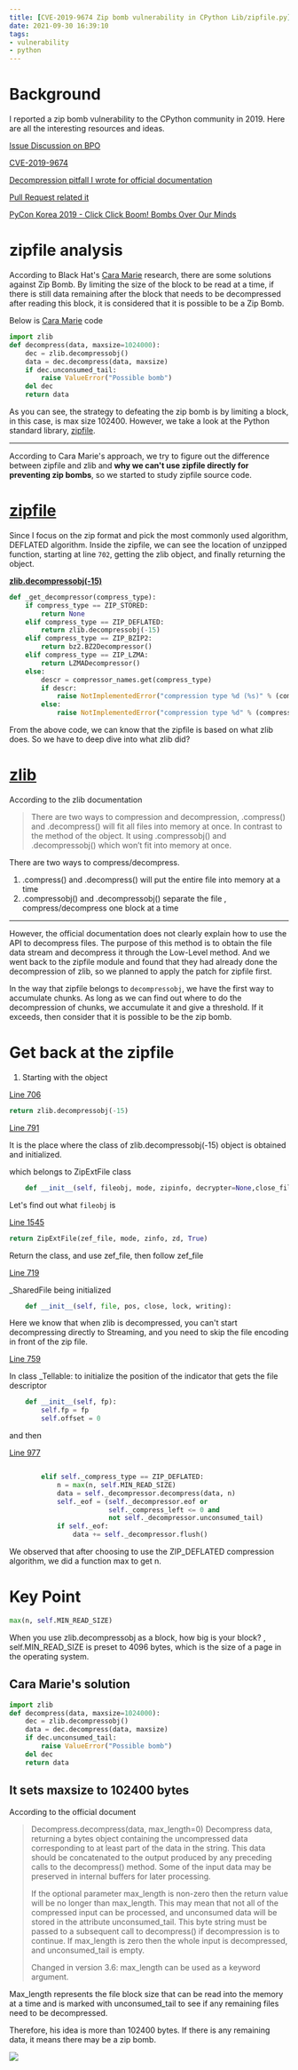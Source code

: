 ```yaml
---
title: [CVE-2019-9674 Zip bomb vulnerability in CPython Lib/zipfile.py]
date: 2021-09-30 16:39:10
tags:
- vulnerability
- python
---
```


# Background

I reported a zip bomb vulnerability to the CPython community in 2019. Here are all the interesting resources and ideas.

[Issue Discussion on BPO](https://bugs.python.org/issue36462)

[CVE-2019-9674](https://cve.mitre.org/cgi-bin/cvename.cgi?name=CVE-2019-9674)

[Decompression pitfall I wrote for official documentation](https://docs.python.org/3/library/zipfile.html#decompression-pitfalls)

[Pull Request related it](https://github.com/python/cpython/pull/13378)

[PyCon Korea 2019 - Click Click Boom! Bombs Over Our Minds](https://www.youtube.com/watch?v=-S4JVQt6GX4&ab_channel=PyConKorea)

# zipfile analysis

According to Black Hat's  [Cara Marie](https://www.blackhat.com/docs/us-16/materials/us-16-Marie-I-Came-to-Drop-Bombs-Auditing-The-Compression-Algorithm-Weapons-Cache.pdf) research, there are some solutions against Zip Bomb. By limiting the size of the block to be read at a time, if there is still data remaining after the block that needs to be decompressed after reading this block, it is considered that it is possible to be a Zip Bomb.

Below is [Cara Marie](https://www.blackhat.com/docs/us-16/materials/us-16-Marie-I-Came-to-Drop-Bombs-Auditing-The-Compression-Algorithm-Weapons-Cache.pdf) code

```python
import zlib
def decompress(data, maxsize=1024000):
    dec = zlib.decompressobj()
    data = dec.decompress(data, maxsize)
    if dec.unconsumed_tail:
        raise ValueError("Possible bomb")
    del dec
    return data
```

As you can see, the strategy to defeating the zip bomb is by limiting a block, in this case, is max size 102400. However, we take a look at the Python standard library, [zipfile](https://github.com/python/cpython/blob/3.9/Lib/zipfile.py).


---

According to Cara Marie's approach, we try to figure out the difference between zipfile and zlib and **why we can't use zipfile directly for preventing zip bombs**, so we started to study zipfile source code.


# [zipfile](https://github.com/python/cpython/blob/master/Lib/zipfile.py)

Since I focus on the zip format and pick the most commonly used algorithm, DEFLATED algorithm. Inside the zipfile, we can see the location of unzipped function, starting at line `702`, getting the zlib object, and finally returning the object.

**[zlib.decompressobj(-15)](https://github.com/python/cpython/blob/f2320b37d9c85d8ddfc0c6afa81b77cd5f6e5ef2/Lib/zipfile.py#L702-L716)**


```python
def _get_decompressor(compress_type):
    if compress_type == ZIP_STORED:
        return None
    elif compress_type == ZIP_DEFLATED:
        return zlib.decompressobj(-15)
    elif compress_type == ZIP_BZIP2:
        return bz2.BZ2Decompressor()
    elif compress_type == ZIP_LZMA:
        return LZMADecompressor()
    else:
        descr = compressor_names.get(compress_type)
        if descr:
            raise NotImplementedError("compression type %d (%s)" % (compress_type, descr))
        else:
            raise NotImplementedError("compression type %d" % (compress_type,))
```

From the above code, we can know that the zipfile is based on what zlib does. So we have to deep dive into what zlib did?

# [zlib](https://docs.python.org/3/library/zlib.html)

According to the zlib documentation

> There are two ways to compression and decompression, .compress() and .decompress() will fit all files into memory at once. In contrast to the method of the object. It using .compressobj() and .decompressobj() which won’t fit into memory at once.

There are two ways to compress/decompress.

1. .compress() and .decompress() will put the entire file into memory at a time
2. .compressobj() and .decompressobj() separate the file , compress/decompress one block at a time

---

However, the official documentation does not clearly explain how to use the API to decompress files. The purpose of this method is to obtain the file data stream and decompress it through the Low-Level method. And we went back to the zipfile module and found that they had already done the decompression of zlib, so we planned to apply the patch for zipfile first.

In the way that zipfile belongs to `decompressobj`, we have the first way to accumulate chunks. As long as we can find out where to do the decompression of chunks, we accumulate it and give a threshold. If it exceeds, then consider that it is possible to be the zip bomb.


# Get back at the zipfile

1. Starting with the object

[Line 706](https://github.com/python/cpython/blob/f2320b37d9c85d8ddfc0c6afa81b77cd5f6e5ef2/Lib/zipfile.py#L706)
```python
return zlib.decompressobj(-15)
```

[Line 791](https://github.com/python/cpython/blob/f2320b37d9c85d8ddfc0c6afa81b77cd5f6e5ef2/Lib/zipfile.py#L791)

It is the place where the class of zlib.decompressobj(-15) object is obtained and initialized.


which belongs to ZipExtFile class
```python
    def __init__(self, fileobj, mode, zipinfo, decrypter=None,close_fileobj=False):
```

Let's find out what `fileobj` is

[Line 1545](https://github.com/python/cpython/blob/f2320b37d9c85d8ddfc0c6afa81b77cd5f6e5ef2/Lib/zipfile.py#L1545)

```python
return ZipExtFile(zef_file, mode, zinfo, zd, True)
```

Return the class, and use zef_file, then follow zef_file



[Line 719](https://github.com/python/cpython/blob/f2320b37d9c85d8ddfc0c6afa81b77cd5f6e5ef2/Lib/zipfile.py#L719)

_SharedFile being initialized

```python
    def __init__(self, file, pos, close, lock, writing):
```

Here we know that when zlib is decompressed, you can't start decompressing directly to Streaming, and you need to skip the file encoding in front of the zip file.

[Line 759](https://github.com/python/cpython/blob/f2320b37d9c85d8ddfc0c6afa81b77cd5f6e5ef2/Lib/zipfile.py#L759)

In class _Tellable: to initialize the position of the indicator that gets the file descriptor
```python
    def __init__(self, fp):
        self.fp = fp
        self.offset = 0
```

and then

[Line 977](https://github.com/python/cpython/blob/f2320b37d9c85d8ddfc0c6afa81b77cd5f6e5ef2/Lib/zipfile.py#L977-L984)


```python

        elif self._compress_type == ZIP_DEFLATED:
            n = max(n, self.MIN_READ_SIZE)
            data = self._decompressor.decompress(data, n)
            self._eof = (self._decompressor.eof or
                         self._compress_left <= 0 and
                         not self._decompressor.unconsumed_tail)
            if self._eof:
                data += self._decompressor.flush()

```

We observed that after choosing to use the ZIP_DEFLATED compression algorithm, we did a function max to get n.

# Key Point
```python
max(n, self.MIN_READ_SIZE)
```

When you use zlib.decompressobj as a block, how big is your block?
, self.MIN_READ_SIZE is preset to 4096 bytes, which is the size of a page in the operating system.

## Cara Marie's solution

```python
import zlib
def decompress(data, maxsize=1024000):
    dec = zlib.decompressobj()
    data = dec.decompress(data, maxsize)
    if dec.unconsumed_tail:
        raise ValueError("Possible bomb")
    del dec
    return data
```

## It sets maxsize to 102400 bytes

According to the official document

> Decompress.decompress(data, max_length=0)
> Decompress data, returning a bytes object containing the uncompressed data corresponding to at least part of the data in the string. This data should be concatenated to the output produced by any preceding calls to the decompress() method. Some of the input data may be preserved in internal buffers for later processing.
>
> If the optional parameter max_length is non-zero then the return value will be no longer than max_length. This may mean that not all of the compressed input can be processed, and unconsumed data will be stored in the attribute unconsumed_tail. This byte string must be passed to a subsequent call to decompress() if decompression is to continue. If max_length is zero then the whole input is decompressed, and unconsumed_tail is empty.
>
> Changed in version 3.6: max_length can be used as a keyword argument.


Max_length represents the file block size that can be read into the memory at a time and is marked with unconsumed_tail to see if any remaining files need to be decompressed.

Therefore, his idea is more than 102400 bytes. If there is any remaining data, it means there may be a zip bomb.

![](https://i.imgur.com/7schHy0.png)

